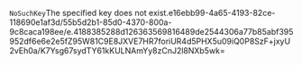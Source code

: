 <?xml version="1.0" encoding="UTF-8"?>
<Error><Code>NoSuchKey</Code><Message>The specified key does not exist.</Message><Key>e16ebb99-4a65-4193-82ce-118690e1af3d/55b5d2b1-85d0-4370-800a-9c8caca198ee/e.4188385288d126363569816489de2544306a77b85abf395952df6e6e2e5f</Key><RequestId>Z95W81C9E8JXVE7H</RequestId><HostId>R7foriUR4d5PHX5u09iQ0P8SzF+jxyU2vEh0a/K7Ysg67sydTY61kKULNAmYy8zCnJ2l8NXb5wk=</HostId></Error>